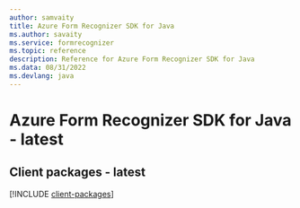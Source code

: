 ```yaml
---
author: samvaity
title: Azure Form Recognizer SDK for Java
ms.author: savaity
ms.service: formrecognizer
ms.topic: reference
description: Reference for Azure Form Recognizer SDK for Java
ms.data: 08/31/2022
ms.devlang: java
---
```

# Azure Form Recognizer SDK for Java - latest

## Client packages - latest
[!INCLUDE [client-packages](form-recognizer-client-index.md)]
